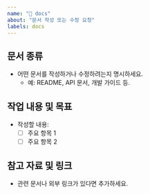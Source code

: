 ```yaml
---
name: "📄 docs"
about: "문서 작성 또는 수정 요청"
labels: docs
---
```


## 문서 종류
- 어떤 문서를 작성하거나 수정하려는지 명시하세요.
    - 예: README, API 문서, 개발 가이드 등.

## 작업 내용 및 목표
- 작성할 내용:
    - [ ] 주요 항목 1
    - [ ] 주요 항목 2

## 참고 자료 및 링크
- 관련 문서나 외부 링크가 있다면 추가하세요.

